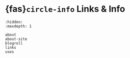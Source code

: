# {fas}`circle-info` Links & Info

```{toctree}
:hidden:
:maxdepth: 1

about
about-site
blogroll
links
uses
```
